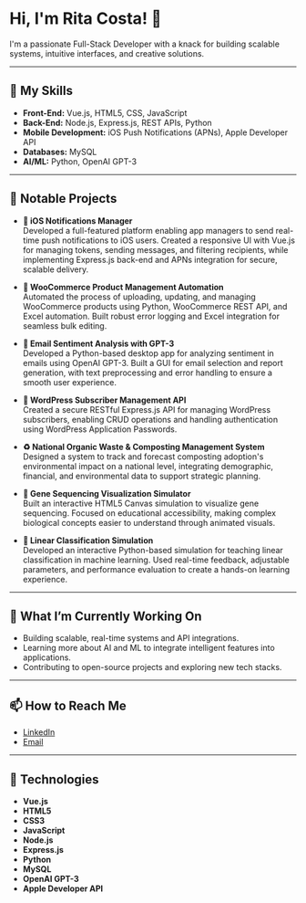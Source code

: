 # Hi, I'm Rita Costa! 👋

I'm a passionate Full-Stack Developer with a knack for building scalable systems, intuitive interfaces, and creative solutions.

---

## 🔧 My Skills

- **Front-End:** Vue.js, HTML5, CSS, JavaScript  
- **Back-End:** Node.js, Express.js, REST APIs, Python  
- **Mobile Development:** iOS Push Notifications (APNs), Apple Developer API  
- **Databases:** MySQL  
- **AI/ML:** Python, OpenAI GPT-3  

---

## 🚀 Notable Projects

- **📱 iOS Notifications Manager**  
  Developed a full-featured platform enabling app managers to send real-time push notifications to iOS users. Created a responsive UI with Vue.js for managing tokens, sending messages, and filtering recipients, while implementing Express.js back-end and APNs integration for secure, scalable delivery.

- **🛒 WooCommerce Product Management Automation**  
  Automated the process of uploading, updating, and managing WooCommerce products using Python, WooCommerce REST API, and Excel automation. Built robust error logging and Excel integration for seamless bulk editing.

- **📧 Email Sentiment Analysis with GPT-3**  
  Developed a Python-based desktop app for analyzing sentiment in emails using OpenAI GPT-3. Built a GUI for email selection and report generation, with text preprocessing and error handling to ensure a smooth user experience.

- **🔄 WordPress Subscriber Management API**  
  Created a secure RESTful Express.js API for managing WordPress subscribers, enabling CRUD operations and handling authentication using WordPress Application Passwords.

- **♻️ National Organic Waste & Composting Management System**  
  Designed a system to track and forecast composting adoption's environmental impact on a national level, integrating demographic, financial, and environmental data to support strategic planning.

- **🧬 Gene Sequencing Visualization Simulator**  
  Built an interactive HTML5 Canvas simulation to visualize gene sequencing. Focused on educational accessibility, making complex biological concepts easier to understand through animated visuals.

- **🧠 Linear Classification Simulation**  
  Developed an interactive Python-based simulation for teaching linear classification in machine learning. Used real-time feedback, adjustable parameters, and performance evaluation to create a hands-on learning experience.

---

## 🌱 What I’m Currently Working On

- Building scalable, real-time systems and API integrations.  
- Learning more about AI and ML to integrate intelligent features into applications.  
- Contributing to open-source projects and exploring new tech stacks.

---

## 📫 How to Reach Me

- [LinkedIn](https://www.linkedin.com/in/ritacosta93/)  
- [Email](rita.dev4u@gmail.com)

---

## 🔧 Technologies

- **Vue.js**  
- **HTML5**  
- **CSS3**  
- **JavaScript**  
- **Node.js**  
- **Express.js**  
- **Python**  
- **MySQL**  
- **OpenAI GPT-3**  
- **Apple Developer API**
